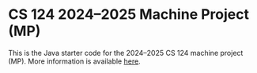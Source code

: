 # CS 124 2024–2025 Machine Project (MP)

This is the Java starter code for the 2024–2025 CS 124 machine project (MP).
More information is available [here](https://cs124.org/MP/).
